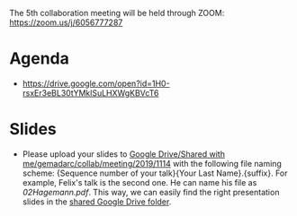 The 5th collaboration meeting will be held through ZOOM: <https://zoom.us/j/6056777287>

# Agenda

- <https://drive.google.com/open?id=1H0-rsxEr3eBL30tYMklSuLHXWgKBVcT6>

# Slides

- Please upload your slides to [Google Drive/Shared with me/gemadarc/collab/meeting/2019/1114](https://drive.google.com/open?id=1--8naMRMjkPRnk0gGaYbBONldcMzkMXj) with the following file naming scheme: {Sequence number of your talk}{Your Last Name}.{suffix}. For example, Felix's talk is the second one. He can name his file as *02Hagemann.pdf*. This way, we can easily find the right presentation slides in the [shared Google Drive folder](https://drive.google.com/open?id=1--8naMRMjkPRnk0gGaYbBONldcMzkMXj).

